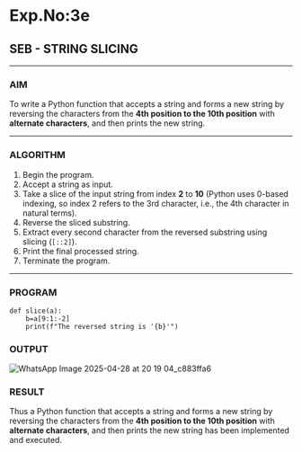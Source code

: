 # Exp.No:3e
## SEB - STRING SLICING

---

### AIM  
To write a Python function that accepts a string and forms a new string by reversing the characters from the **4th position to the 10th position** with **alternate characters**, and then prints the new string.

---

### ALGORITHM

1. Begin the program.  
2. Accept a string as input.  
3. Take a slice of the input string from index **2** to **10** (Python uses 0-based indexing, so index 2 refers to the 3rd character, i.e., the 4th character in natural terms).  
4. Reverse the sliced substring.  
5. Extract every second character from the reversed substring using slicing (`[::2]`).  
6. Print the final processed string.  
7. Terminate the program.

---

### PROGRAM

```
def slice(a):
    b=a[9:1:-2]
    print(f"The reversed string is '{b}'")
```

### OUTPUT
![WhatsApp Image 2025-04-28 at 20 19 04_c883ffa6](https://github.com/user-attachments/assets/cf4392b8-dc63-4a4d-bb64-fc3cf453ceb8)


### RESULT
Thus a Python function that accepts a string and forms a new string by reversing the characters from the **4th position to the 10th position** with **alternate characters**, and then prints the new string has been implemented and executed.
